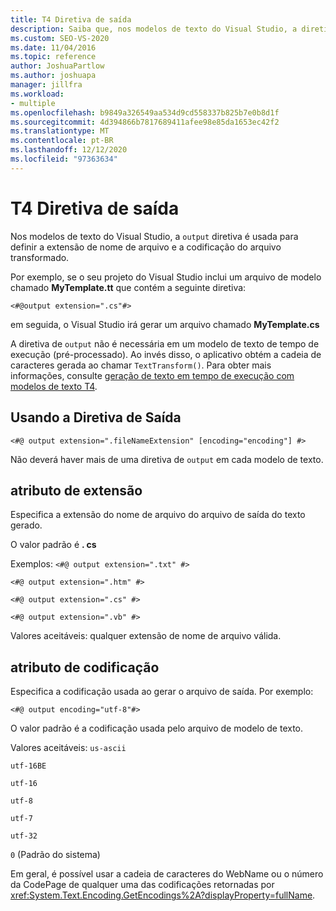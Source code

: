 ```yaml
---
title: T4 Diretiva de saída
description: Saiba que, nos modelos de texto do Visual Studio, a diretiva output é usada para definir a extensão de nome de arquivo e a codificação do arquivo transformado.
ms.custom: SEO-VS-2020
ms.date: 11/04/2016
ms.topic: reference
author: JoshuaPartlow
ms.author: joshuapa
manager: jillfra
ms.workload:
- multiple
ms.openlocfilehash: b9849a326549aa534d9cd558337b825b7e0b8d1f
ms.sourcegitcommit: 4d394866b7817689411afee98e85da1653ec42f2
ms.translationtype: MT
ms.contentlocale: pt-BR
ms.lasthandoff: 12/12/2020
ms.locfileid: "97363634"
---
```

# <a name="t4-output-directive"></a>T4 Diretiva de saída

Nos modelos de texto do Visual Studio, a `output` diretiva é usada para definir a extensão de nome de arquivo e a codificação do arquivo transformado.

 Por exemplo, se o seu projeto do Visual Studio inclui um arquivo de modelo chamado **MyTemplate.tt** que contém a seguinte diretiva:

 `<#@output extension=".cs"#>`

 em seguida, o Visual Studio irá gerar um arquivo chamado **MyTemplate.cs**

 A diretiva de `output` não é necessária em um modelo de texto de tempo de execução (pré-processado). Ao invés disso, o aplicativo obtém a cadeia de caracteres gerada ao chamar `TextTransform()`. Para obter mais informações, consulte [geração de texto em tempo de execução com modelos de texto T4](../modeling/run-time-text-generation-with-t4-text-templates.md).

## <a name="using-the-output-directive"></a>Usando a Diretiva de Saída

```
<#@ output extension=".fileNameExtension" [encoding="encoding"] #>
```

 Não deverá haver mais de uma diretiva de `output` em cada modelo de texto.

## <a name="extension-attribute"></a>atributo de extensão
 Especifica a extensão do nome de arquivo do arquivo de saída do texto gerado.

 O valor padrão é **. cs**

 Exemplos: `<#@ output extension=".txt" #>`

 `<#@ output extension=".htm" #>`

 `<#@ output extension=".cs" #>`

 `<#@ output extension=".vb" #>`

 Valores aceitáveis: qualquer extensão de nome de arquivo válida.

## <a name="encoding-attribute"></a>atributo de codificação
 Especifica a codificação usada ao gerar o arquivo de saída. Por exemplo:

 `<#@ output encoding="utf-8"#>`

 O valor padrão é a codificação usada pelo arquivo de modelo de texto.

 Valores aceitáveis: `us-ascii`

 `utf-16BE`

 `utf-16`

 `utf-8`

 `utf-7`

 `utf-32`

 `0` (Padrão do sistema)

 Em geral, é possível usar a cadeia de caracteres do WebName ou o número da CodePage de qualquer uma das codificações retornadas por <xref:System.Text.Encoding.GetEncodings%2A?displayProperty=fullName>.
